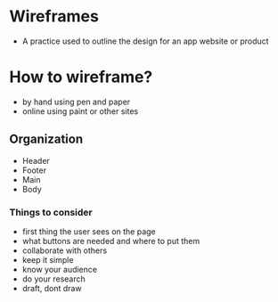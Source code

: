 # Wireframes 
- A practice used to outline the design for an app website or product

# How to wireframe?
- by hand using pen and paper
- online using paint or other sites

## Organization
- Header
- Footer
- Main 
- Body 

### Things to consider
- first thing the user sees on the page
- what buttons are needed and where to put them
- collaborate with others
- keep it simple 
- know your audience 
- do your research 
- draft, dont draw
